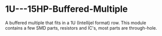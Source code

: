 # 1U---15HP-Buffered-Multiple
A buffered multiple that fits in a 1U (Intellijel format) row.
This module contains a few SMD parts, resistors and IC's,
most parts are through-hole.
